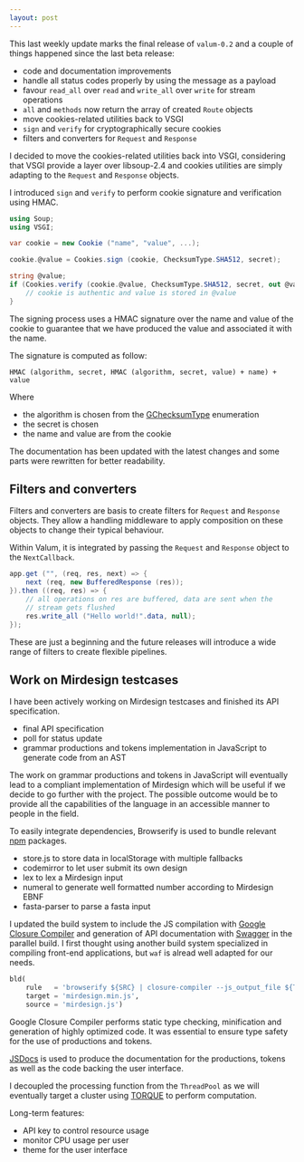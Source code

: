 ```yaml
---
layout: post
---
```


This last weekly update marks the final release of `valum-0.2` and a couple of
things happened since the last beta release:

 - code and documentation improvements
 - handle all status codes properly by using the message as a payload
 - favour `read_all` over `read` and  `write_all` over `write` for stream
   operations
 - `all` and `methods` now return the array of created `Route` objects
 - move cookies-related utilities back to VSGI
 - `sign` and `verify` for cryptographically secure cookies
 - filters and converters for `Request` and `Response`

I decided to move the cookies-related utilities back into VSGI, considering
that VSGI provide a layer over libsoup-2.4 and cookies utilities are simply
adapting to the `Request` and `Response` objects.

I introduced `sign` and `verify` to perform cookie signature and verification
using HMAC.

```csharp
using Soup;
using VSGI;

var cookie = new Cookie ("name", "value", ...);

cookie.@value = Cookies.sign (cookie, ChecksumType.SHA512, secret);

string @value;
if (Cookies.verify (cookie.@value, ChecksumType.SHA512, secret, out @value)) {
    // cookie is authentic and value is stored in @value
}
```

The signing process uses a HMAC signature over the name and value of the cookie
to guarantee that we have produced the value and associated it with the name.

The signature is computed as follow:

    HMAC (algorithm, secret, HMAC (algorithm, secret, value) + name) + value

Where

 - the algorithm is chosen from the [GChecksumType](https://developer.gnome.org/glib/unstable/glib-Data-Checksums.html#GChecksumType)
   enumeration
 - the secret is chosen
 - the name and value are from the cookie

The documentation has been updated with the latest changes and some parts were
rewritten for better readability.

Filters and converters
----------------------

Filters and converters are basis to create filters for `Request` and `Response`
objects. They allow a handling middleware to apply composition on these objects
to change their typical behaviour.

Within Valum, it is integrated by passing the `Request` and `Response` object
to the `NextCallback`.

```csharp
app.get ("", (req, res, next) => {
    next (req, new BufferedResponse (res));
}).then ((req, res) => {
    // all operations on res are buffered, data are sent when the
    // stream gets flushed
    res.write_all ("Hello world!".data, null);
});
```

These are just a beginning and the future releases will introduce a wide range
of filters to create flexible pipelines.

Work on Mirdesign testcases
---------------------------

I have been actively working on Mirdesign testcases and finished its API
specification.

 - final API specification
 - poll for status update
 - grammar productions and tokens implementation in JavaScript to generate code
   from an AST

The work on grammar productions and tokens in JavaScript will eventually lead
to a compliant implementation of Mirdesign which will be useful if we decide to
go further with the project. The possible outcome would be to provide all the
capabilities of the language in an accessible manner to people in the field.

To easily integrate dependencies, Browserify is used to bundle relevant
[npm](https://www.npmjs.com/) packages.

 - store.js to store data in localStorage with multiple fallbacks
 - codemirror to let user submit its own design
 - lex to lex a Mirdesign input
 - numeral to generate well formatted number according to Mirdesign EBNF
 - fasta-parser to parse a fasta input

I updated the build system to include the JS compilation with [Google Closure Compiler](https://developers.google.com/closure/compiler/)
and generation of API documentation with [Swagger](http://swagger.io/) in the
parallel build. I first thought using another build system specialized in
compiling front-end applications, but `waf` is alread well adapted for our
needs.

```python
bld(
    rule   = 'browserify ${SRC} | closure-compiler --js_output_file ${TGT} -',
    target = 'mirdesign.min.js',
    source = 'mirdesign.js')
```

Google Closure Compiler performs static type checking, minification and
generation of highly optimized code. It was essential to ensure type safety for
the use of productions and tokens.

[JSDocs](http://usejsdoc.org/) is used to produce the documentation for the
productions, tokens as well as the code backing the user interface.

I decoupled the processing function from the `ThreadPool` as we will eventually
target a cluster using [TORQUE](http://www.adaptivecomputing.com/products/open-source/torque/)
to perform computation.

Long-term features:

 - API key to control resource usage
 - monitor CPU usage per user
 - theme for the user interface

